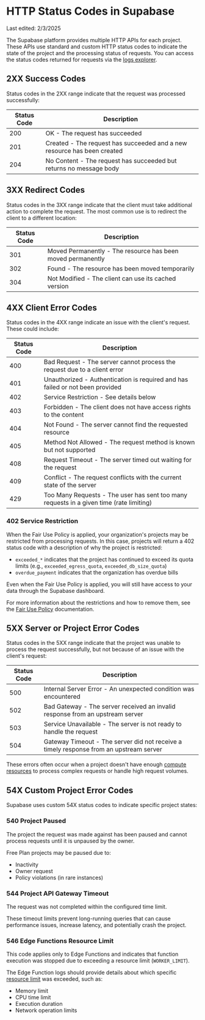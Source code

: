 # HTTP Status Codes in Supabase

Last edited: 2/3/2025

The Supabase platform provides multiple HTTP APIs for each project. These APIs use standard and custom HTTP status codes to indicate the state of the project and the processing status of requests. You can access the status codes returned for requests via the [logs explorer](https://supabase.com/docs/guides/platform/logs#logs-explorer).

## 2XX Success Codes

Status codes in the 2XX range indicate that the request was processed successfully:

| Status Code | Description |
|-------------|-------------|
| 200 | OK - The request has succeeded |
| 201 | Created - The request has succeeded and a new resource has been created |
| 204 | No Content - The request has succeeded but returns no message body |

## 3XX Redirect Codes

Status codes in the 3XX range indicate that the client must take additional action to complete the request. The most common use is to redirect the client to a different location:

| Status Code | Description |
|-------------|-------------|
| 301 | Moved Permanently - The resource has been moved permanently |
| 302 | Found - The resource has been moved temporarily |
| 304 | Not Modified - The client can use its cached version |

## 4XX Client Error Codes

Status codes in the 4XX range indicate an issue with the client's request. These could include:

| Status Code | Description |
|-------------|-------------|
| 400 | Bad Request - The server cannot process the request due to a client error |
| 401 | Unauthorized - Authentication is required and has failed or not been provided |
| 402 | Service Restriction - See details below |
| 403 | Forbidden - The client does not have access rights to the content |
| 404 | Not Found - The server cannot find the requested resource |
| 405 | Method Not Allowed - The request method is known but not supported |
| 408 | Request Timeout - The server timed out waiting for the request |
| 409 | Conflict - The request conflicts with the current state of the server |
| 429 | Too Many Requests - The user has sent too many requests in a given time (rate limiting) |

### 402 Service Restriction

When the Fair Use Policy is applied, your organization's projects may be restricted from processing requests. In this case, projects will return a 402 status code with a description of why the project is restricted:

- `exceeded_*` indicates that the project has continued to exceed its quota limits (e.g., `exceeded_egress_quota`, `exceeded_db_size_quota`)
- `overdue_payment` indicates that the organization has overdue bills

Even when the Fair Use Policy is applied, you will still have access to your data through the Supabase dashboard.

For more information about the restrictions and how to remove them, see the [Fair Use Policy](https://supabase.com/docs/guides/platform/billing-faq#fair-use-policy) documentation.

## 5XX Server or Project Error Codes

Status codes in the 5XX range indicate that the project was unable to process the request successfully, but not because of an issue with the client's request:

| Status Code | Description |
|-------------|-------------|
| 500 | Internal Server Error - An unexpected condition was encountered |
| 502 | Bad Gateway - The server received an invalid response from an upstream server |
| 503 | Service Unavailable - The server is not ready to handle the request |
| 504 | Gateway Timeout - The server did not receive a timely response from an upstream server |

These errors often occur when a project doesn't have enough [compute resources](https://supabase.com/docs/guides/platform/compute-add-ons) to process complex requests or handle high request volumes.

## 54X Custom Project Error Codes

Supabase uses custom 54X status codes to indicate specific project states:

### 540 Project Paused

The project the request was made against has been paused and cannot process requests until it is unpaused by the owner.

Free Plan projects may be paused due to:
- Inactivity
- Owner request
- Policy violations (in rare instances)

### 544 Project API Gateway Timeout

The request was not completed within the configured time limit.

These timeout limits prevent long-running queries that can cause performance issues, increase latency, and potentially crash the project.

### 546 Edge Functions Resource Limit

This code applies only to Edge Functions and indicates that function execution was stopped due to exceeding a resource limit (`WORKER_LIMIT`).

The Edge Function logs should provide details about which specific [resource limit](https://supabase.com/docs/guides/functions/limits) was exceeded, such as:
- Memory limit
- CPU time limit
- Execution duration
- Network operation limits
